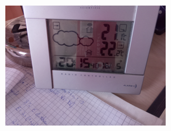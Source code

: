 ![Room Temp](/roomtemp.png)

<script src="js/skulpt.min.js" type="text/javascript"></script>
<script src="js/skulpt-stdlib.js" type="text/javascript"></script>

